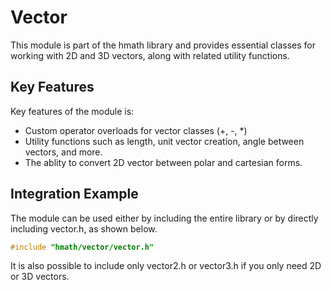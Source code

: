 # Vector
This module is part of the hmath library and provides essential classes for working with 2D and 3D vectors, along with related utility functions.

## Key Features
Key features of the module is:
- Custom operator overloads for vector classes (+, -, *)
- Utility functions such as length, unit vector creation, angle between vectors, and more.
- The ablity to convert 2D vector between polar and cartesian forms.

## Integration Example
The module can be used either by including the entire library or by directly including vector.h, as shown below.
``` c++
#include "hmath/vector/vector.h"
```

It is also possible to include only vector2.h or vector3.h if you only need 2D or 3D vectors.

